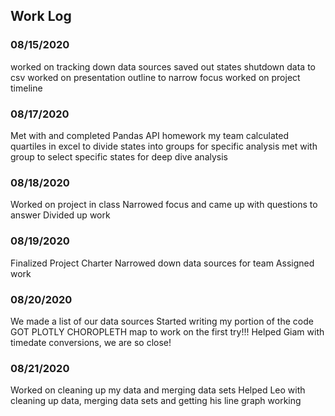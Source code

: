 ## Work Log
### 08/15/2020

worked on tracking down data sources
saved out states shutdown data to csv
worked on presentation outline to narrow focus
worked on project timeline 


### 08/17/2020
Met with and completed Pandas API homework my team
calculated quartiles in excel to divide states into groups for specific analysis
met with group to select specific states for deep dive analysis


### 08/18/2020
Worked on project in class
Narrowed focus and came up with questions to answer
Divided up work


### 08/19/2020
Finalized Project Charter
Narrowed down data sources for team
Assigned work


### 08/20/2020
We made a list of our data sources
Started writing my portion of the code
GOT PLOTLY CHOROPLETH map to work on the first try!!!
Helped Giam with timedate conversions, we are so close!


### 08/21/2020
Worked on cleaning up my data and merging data sets
Helped Leo with cleaning up data, merging data sets and getting his line graph working

